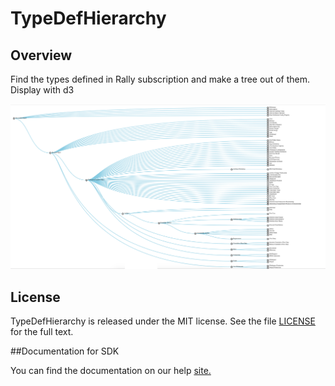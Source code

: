 TypeDefHierarchy
=========================

## Overview

Find the types defined in Rally subscription and make a tree out of them. Display with d3

![alt text](https://github.com/nikantonelli/TypeDefinition-Hierarchy/blob/master/Images/Screenshot.png)

## License

TypeDefHierarchy is released under the MIT license.  See the file [LICENSE](./LICENSE) for the full text.

##Documentation for SDK

You can find the documentation on our help [site.](https://help.rallydev.com/apps/2.1/doc/)
